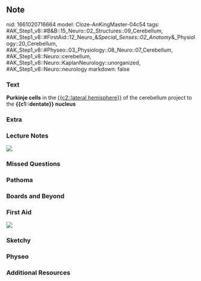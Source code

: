 ## Note
nid: 1661020716664
model: Cloze-AnKingMaster-04c54
tags: #AK_Step1_v8::#B&B::15_Neuro::02_Structures::09_Cerebellum, #AK_Step1_v8::#FirstAid::12_Neuro_&_Special_Senses::02_Anatomy_&_Physiology::20_Cerebellum, #AK_Step1_v8::#Physeo::03_Physiology::08_Neuro::07_Cerebellum, #AK_Step1_v8::Neuro::cerebellum, #AK_Step1_v8::Neuro::KaplanNeurology::unorganized, #AK_Step1_v8::Neuro::neurology
markdown: false

### Text
<div>
  <div>
    <b>Purkinje cells</b> in the <u>{{c2::lateral hemisphere}}</u>
    of the cerebellum project to the <b>{{c1::dentate}} nucleus</b>
  </div>
</div>

### Extra


### Lecture Notes
<img src="41.png">

### Missed Questions


### Pathoma


### Boards and Beyond


### First Aid
<img src="tmpES3I_l.png">

### Sketchy


### Physeo


### Additional Resources

